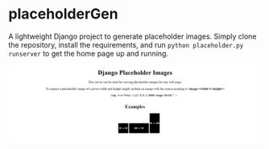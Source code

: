 # placeholderGen

A lightweight Django project to generate placeholder images. Simply clone the repository, install the requirements, and run `python placeholder.py runserver` to get the home page up and running.

![Project Preview](/placeholder/static/projectPreview.png)
